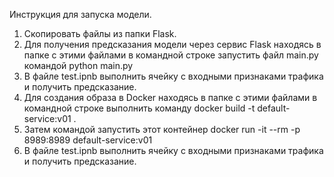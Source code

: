 Инструкция для запуска модели.
1. Скопировать файлы из папки Flask.
2. Для получения предсказания модели через сервис Flask находясь в папке с этими файлами в командной строке запустить файл main.py командой python main.py
3. В файле test.ipnb выполнить ячейку с входными признаками трафика и получить предсказание.
4. Для создания образа в Docker находясь в папке с этими файлами в командной строке выполнить команду docker build -t default-service:v01 .
5. Затем командой запустить этот контейнер  docker run -it --rm -p 8989:8989 default-service:v01
6. В файле test.ipnb выполнить ячейку с входными признаками трафика и получить предсказание.

